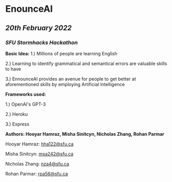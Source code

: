 # **EnounceAI** 

## *20th February 2022*

### *SFU Stormhacks Hackathon*


**Basic Idea:**
1.) Millions of people are learning English

2.) Learning to identify grammatical and semantical errors are valuable skills to have

3.) EnnounceAI provides an avenue for people to get better at aforementioned skills by employing Artificial Intelligence



**Frameworks used:**

1.) OpenAI's GPT-3

2.) Heroku

3.) Express


**Authors: Hooyar Hamraz, Misha Sinitcyn, Nicholas Zhang, Rohan Parmar**


Hooyar Hamraz: hha122@sfu.ca

Misha Sinitcyn: msa242@sfu.ca

Nicholas Zhang: nza4@sfu.ca

Rohan Parmar: rpa56@sfu.ca
